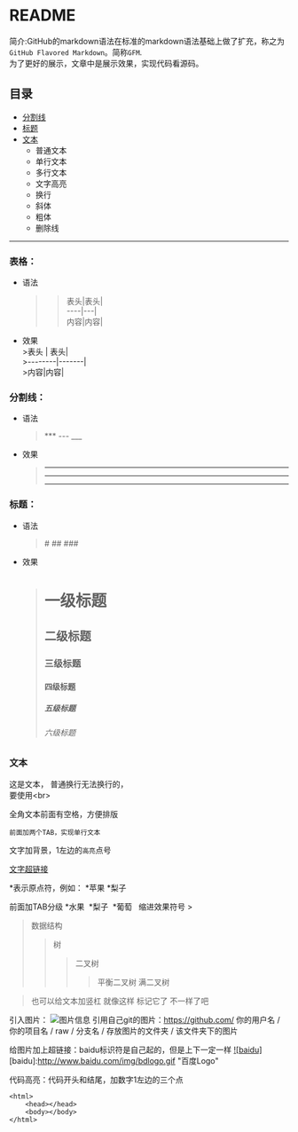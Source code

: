 README
===
简介:GitHub的markdown语法在标准的markdown语法基础上做了扩充，称之为`GitHub Flavored Markdown`。简称`GFM`.<br>
为了更好的展示，文章中是展示效果，实现代码看源码。

## 目录
* [分割线](#分割线)</br>
* [标题](#标题)</br>
* [文本](#文本)</br>
    * 普通文本
    * 单行文本
    * 多行文本
    * 文字高亮
    * 换行
    * 斜体
    * 粗体
    * 删除线

********

### 表格：
* 语法  
   >>表头\|表头\|  
   >>----\|---\|  
   >>内容\|内容\|  
* 效果  
      >表头 | 表头|  
      >--------|-------|  
      >内容|内容|  

### 分割线：
* 语法
   >\*\*\*
   >\-\-\-
   >\_\_\_
* 效果
   >***
   >---
   >___
### 标题：
* 语法
   >\#
   >\#\#
   >\#\#\#
* 效果
   ># 一级标题  
   >## 二级标题  
   >### 三级标题  
   >#### 四级标题  
   >##### 五级标题  
   >###### 六级标题  

### 文本
这是文本，
普通换行无法换行的，<br>
要使用\<br>

  全角文本前面有空格，方便排版

    前面加两个TAB，实现单行文本

文字加背景，1左边的`高亮`点号

[文字超链接](www.baidu.com)

\*表示原点符，例如：
*苹果
*梨子

前面加TAB分级
*水果
  *梨子
  *葡萄
  
缩进效果符号 >
>数据结构
>>树
>>>二叉树
>>>>平衡二叉树
>>>>满二叉树

>也可以给文本加竖杠
>就像这样
>标记它了
>不一样了吧

引入图片：
![图片信息](www.baidu.com/img/bdlogo.gif)
引用自己git的图片：https://github.com/ 你的用户名 / 你的项目名 / raw / 分支名 / 存放图片的文件夹 / 该文件夹下的图片

给图片加上超链接：baidu标识符是自己起的，但是上下一定一样
[![baidu]](http://baidu.com)
[baidu]:http://www.baidu.com/img/bdlogo.gif "百度Logo" 

代码高亮：代码开头和结尾，加数字1左边的三个点
```
<html>
    <head></head>
    <body></body>
</html>
```

